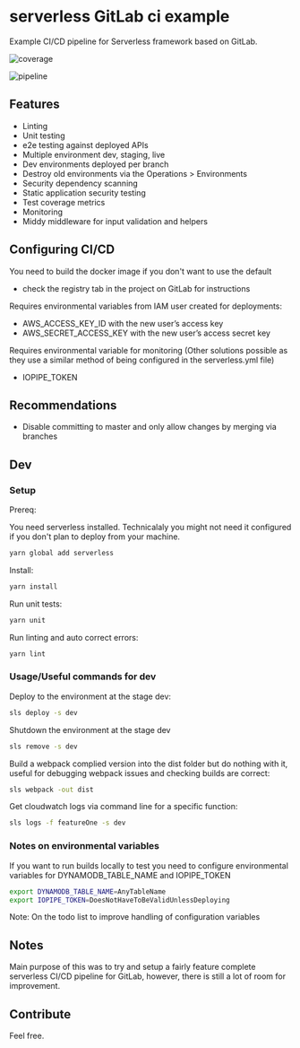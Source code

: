 # serverless GitLab ci example

Example CI/CD pipeline for Serverless framework based on GitLab.

![coverage](https://gitlab.com/Zurnaz/serverless-gitlab-ci-example/badges/master/coverage.svg)

![pipeline](https://gitlab.com/Zurnaz/serverless-gitlab-ci-example/badges/master/pipeline.svg)

## Features

- Linting
- Unit testing
- e2e testing against deployed APIs
- Multiple environment dev, staging, live
- Dev environments deployed per branch
- Destroy old environments via the Operations > Environments
- Security dependency scanning
- Static application security testing
- Test coverage metrics
- Monitoring
- Middy middleware for input validation and helpers

## Configuring CI/CD

You need to build the docker image if you don't want to use the default

- check the registry tab in the project on GitLab for instructions

Requires environmental variables from IAM user created for deployments:

- AWS_ACCESS_KEY_ID with the new user’s access key
- AWS_SECRET_ACCESS_KEY with the new user’s access secret key

Requires environmental variable for monitoring (Other solutions possible as they use a similar method of being configured in the serverless.yml file)

- IOPIPE_TOKEN

## Recommendations

- Disable committing to master and only allow changes by merging via branches

## Dev

### Setup

Prereq:

You need serverless installed. Technicalaly you might not need it configured if you don't plan to deploy from your machine.

```bash
yarn global add serverless
```

Install:

```bash
yarn install
```

Run unit tests:

```bash
yarn unit
```

Run linting and auto correct errors:

```bash
yarn lint
```

### Usage/Useful commands for dev

Deploy to the environment at the stage dev:

```bash
sls deploy -s dev
```

Shutdown the environment at the stage dev

```bash
sls remove -s dev
```

Build a webpack complied version into the dist folder but do nothing with it, useful for debugging webpack issues and checking builds are correct:

```bash
sls webpack -out dist
```

Get cloudwatch logs via command line for a specific function:

```bash
sls logs -f featureOne -s dev
```

### Notes on environmental variables

If you want to run builds locally to test you need to configure environmental variables for DYNAMODB_TABLE_NAME and IOPIPE_TOKEN

```bash
export DYNAMODB_TABLE_NAME=AnyTableName
export IOPIPE_TOKEN=DoesNotHaveToBeValidUnlessDeploying
```

Note: On the todo list to improve handling of configuration variables

## Notes

Main purpose of this was to try and setup a fairly feature complete serverless CI/CD pipeline for GitLab, however, there is still a lot of room for improvement.

## Contribute

Feel free.
